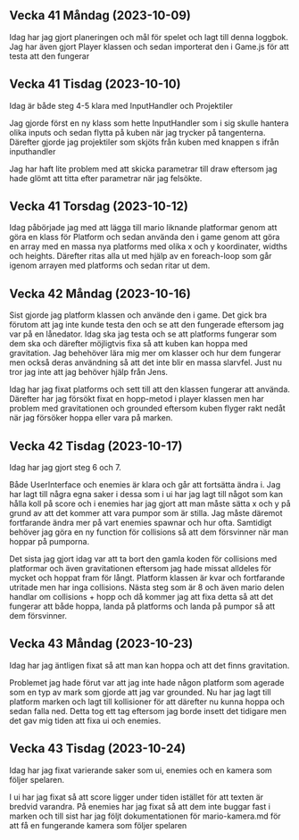 ## Vecka 41 Måndag (2023-10-09)

Idag har jag gjort planeringen och mål för spelet och lagt till denna loggbok. Jag har även gjort Player klassen och sedan importerat den i Game.js för att testa att den fungerar

## Vecka 41 Tisdag (2023-10-10)

Idag är både steg 4-5 klara med InputHandler och Projektiler

Jag gjorde först en ny klass som hette InputHandler som i sig skulle hantera olika inputs och sedan flytta på kuben när jag trycker på tangenterna. Därefter gjorde jag projektiler som skjöts från kuben med knappen s ifrån inputhandler

Jag har haft lite problem med att skicka parametrar till draw eftersom jag hade glömt att titta efter parametrar när jag felsökte. 

## Vecka 41 Torsdag (2023-10-12)

Idag påbörjade jag med att lägga till mario liknande platformar genom att göra en klass för Platform och sedan använda den i game genom att göra en array med en massa nya platforms med olika x och y koordinater, widths och heights. Därefter ritas alla ut med hjälp av en foreach-loop som går igenom arrayen med platforms och sedan ritar ut dem.

## Vecka 42 Måndag (2023-10-16)

Sist gjorde jag platform klassen och använde den i game. Det gick bra förutom att jag inte kunde testa den och se att den fungerade eftersom jag var på en lånedator. Idag ska jag testa och se att platforms fungerar som dem ska och därefter möjligtvis fixa så att kuben kan hoppa med gravitation. Jag behehöver lära mig mer om klasser och hur dem fungerar men också deras användning så att det inte blir en massa slarvfel. Just nu tror jag inte att jag behöver hjälp från Jens.

Idag har jag fixat platforms och sett till att den klassen fungerar att använda. Därefter har jag försökt fixat en hopp-metod i player klassen men har problem med gravitationen och grounded eftersom kuben flyger rakt nedåt när jag försöker hoppa eller vara på marken.

## Vecka 42 Tisdag (2023-10-17)

Idag har jag gjort steg 6 och 7.

Både UserInterface och enemies är klara och går att fortsätta ändra i. Jag har lagt till några egna saker i dessa som i ui har jag lagt till något som kan hålla koll på score och i enemies har jag gjort att man måste sätta x och y på grund av att det kommer att vara pumpor som är stilla. Jag måste däremot fortfarande ändra mer på vart enemies spawnar och hur ofta. Samtidigt behöver jag göra en ny function för collisions så att dem försvinner när man hoppar på pumporna.

Det sista jag gjort idag var att ta bort den gamla koden för collisions med platformar och även gravitationen eftersom jag hade missat alldeles för mycket och hoppat fram för långt. Platform klassen är kvar och fortfarande utritade men har inga collisions. Nästa steg som är 8 och även mario delen handlar om collisions + hopp och då kommer jag att fixa detta så att det fungerar att både hoppa, landa på platforms och landa på pumpor så att dem försvinner.

## Vecka 43 Måndag (2023-10-23)

Idag har jag äntligen fixat så att man kan hoppa och att det finns gravitation.

Problemet jag hade förut var att jag inte hade någon platform som agerade som en typ av mark som gjorde att jag var grounded. Nu har jag lagt till platform marken och lagt till kollisioner för att därefter nu kunna hoppa och sedan falla ned. Detta tog ett tag eftersom jag borde insett det tidigare men det gav mig tiden att fixa ui och enemies.

## Vecka 43 Tisdag (2023-10-24)

Idag har jag fixat varierande saker som ui, enemies och en kamera som följer spelaren.

I ui har jag fixat så att score ligger under tiden istället för att texten är bredvid varandra. På enemies har jag fixat så att dem inte buggar fast i marken och till sist har jag följt dokumentationen för mario-kamera.md för att få en fungerande kamera som följer spelaren 